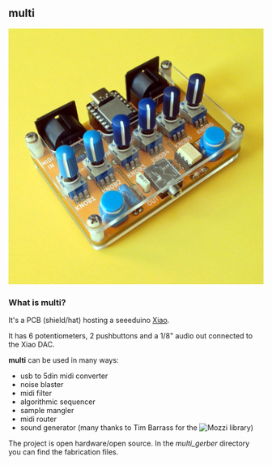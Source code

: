## multi

![multi](multi_img/multi600.png)

### What is multi?
It's a PCB (shield/hat) hosting a seeeduino [Xiao](https://wiki.seeedstudio.com/Seeeduino-XIAO/).

It has 6 potentiometers, 2 pushbuttons and a 1/8" audio out connected to the Xiao DAC.

**multi** can be used in many ways:

- usb to 5din midi converter  
- noise blaster  
- midi filter  
- algorithmic sequencer  
- sample mangler
- midi router  
- sound generator (many thanks to Tim Barrass for the ![Mozzi library](https://github.com/sensorium/Mozzi))

The project is open hardware/open source. In the _multi_gerber_ directory you can find the fabrication files.

